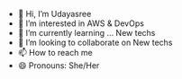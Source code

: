 - 👋 Hi, I’m Udayasree
- 👀 I’m interested in AWS & DevOps
- 🌱 I’m currently learning ... New techs 
- 💞️ I’m looking to collaborate on New techs 
- 📫 How to reach me
- 😄 Pronouns: She/Her 


<!---
udy-5769/udy-5769 is a ✨ special ✨ repository because its `README.md` (this file) appears on your GitHub profile.
You can click the Preview link to take a look at your changes.
--->
